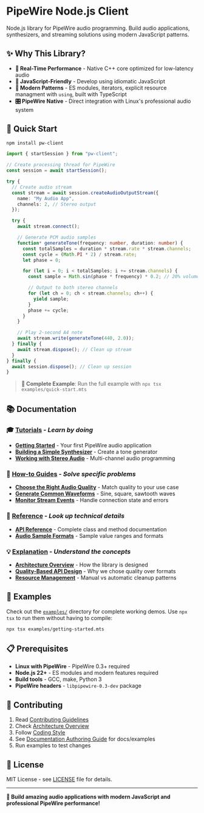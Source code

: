 # PipeWire Node.js Client

Node.js library for PipeWire audio programming. Build audio applications, synthesizers, and streaming solutions using modern JavaScript patterns.

## ✨ Why This Library?

- **🚀 Real-Time Performance** - Native C++ core optimized for low-latency audio
- **🎵 JavaScript-Friendly** - Develop using idiomatic JavaScript
- **🔧 Modern Patterns** - ES modules, iterators, explicit resource managment with `using`, built with TypeScript
- **🎛️ PipeWire Native** - Direct integration with Linux's professional audio system

## 🚀 Quick Start

```bash
npm install pw-client
```

<!-- quick-start.mts#combined-example -->

```typescript
import { startSession } from "pw-client";

// Create processing thread for PipeWire
const session = await startSession();

try {
  // Create audio stream
  const stream = await session.createAudioOutputStream({
    name: "My Audio App",
    channels: 2, // Stereo output
  });

  try {
    await stream.connect();

    // Generate PCM audio samples
    function* generateTone(frequency: number, duration: number) {
      const totalSamples = duration * stream.rate * stream.channels;
      const cycle = (Math.PI * 2) / stream.rate;
      let phase = 0;

      for (let i = 0; i < totalSamples; i += stream.channels) {
        const sample = Math.sin(phase * frequency) * 0.2; // 20% volume

        // Output to both stereo channels
        for (let ch = 0; ch < stream.channels; ch++) {
          yield sample;
        }
        phase += cycle;
      }
    }

    // Play 2-second A4 note
    await stream.write(generateTone(440, 2.0));
  } finally {
    await stream.dispose(); // Clean up stream
  }
} finally {
  await session.dispose(); // Clean up session
}
```

> **📁 Complete Example**: Run the full example with `npx tsx examples/quick-start.mts`

## 📚 Documentation

### 🎓 [Tutorials](docs/tutorials/index.md) - _Learn by doing_

- **[Getting Started](docs/tutorials/getting-started.md)** - Your first PipeWire audio application
- **[Building a Simple Synthesizer](docs/tutorials/simple-synthesizer.md)** - Create a tone generator
- **[Working with Stereo Audio](docs/tutorials/stereo-audio.md)** - Multi-channel audio programming

### 🔧 [How-to Guides](docs/how-to-guides/) - _Solve specific problems_

- **[Choose the Right Audio Quality](docs/how-to-guides/choose-audio-quality.md)** - Match quality to your use case
- **[Generate Common Waveforms](docs/how-to-guides/generate-waveforms.md)** - Sine, square, sawtooth waves
- **[Monitor Stream Events](docs/how-to-guides/monitor-stream-events.md)** - Handle connection state and errors

### 📖 [Reference](docs/reference/) - _Look up technical details_

- **[API Reference](docs/reference/api/)** - Complete class and method documentation
- **[Audio Sample Formats](docs/reference/audio-samples.md)** - Sample value ranges and formats

### 💡 [Explanation](docs/explanation/) - _Understand the concepts_

- **[Architecture Overview](docs/explanation/architecture.md)** - How the library is designed
- **[Quality-Based API Design](docs/explanation/quality-api-design.md)** - Why we chose quality over formats
- **[Resource Management](docs/explanation/resource-management.md)** - Manual vs automatic cleanup patterns

## 🎵 Examples

Check out the [`examples/`](examples/) directory for complete working demos. Use `npx tsx` to run them without having to compile:

```bash
npx tsx examples/getting-started.mts
```

## 📋 Prerequisites

- **Linux with PipeWire** - PipeWire 0.3+ required
- **Node.js 22+** - ES modules and modern features required
- **Build tools** - GCC, make, Python 3
- **PipeWire headers** - `libpipewire-0.3-dev` package

## 🤝 Contributing

1. Read [Contributing Guidelines](docs/explanation/contributing.md)
2. Check [Architecture Overview](docs/explanation/architecture.md)
3. Follow [Coding Style](docs/explanation/coding-standards.md)
4. See [Documentation Authoring Guide](docs/how-to-guides/author-documentation.md) for docs/examples
5. Run examples to test changes

## 📄 License

MIT License - see [LICENSE](LICENSE) file for details.

---

**🎵 Build amazing audio applications with modern JavaScript and professional PipeWire performance!**
